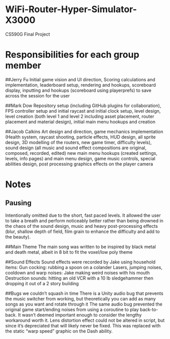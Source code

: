 # WiFi-Router-Hyper-Simulator-X3000
CS590G Final Project


# Responsibilities for each group member
##Jerry Fu
Initial game vision and UI direction, Scoring calculations and implementation, leaderboard setup, rendering and hookups, scoreboard display, inputting and hookups (scoreboard using playerprefs) to save across the session for the user

##Mark Dow
Repository setup (including GitHub plugins for collaboration), FPS controller setup and initial raycast and initial clock setup, level design, level creation (both level 1 and level 2 including asset placement, router placement and material design), initial main menu hookups and creation

##Jacob Calkins
Art design and direction, game mechanics implementation (Health system, raycast shooting, particle effects, HUD design, all sprite design, 3D modelling of the routers, new game timer, difficulty levels), sound design (all music and sound effect compositions are original, composed, recorded, edited) new main menu hookups (created settings, levels, info pages) and main menu design, game music controls, special abilities design, post processing graphics effects on the player camera

# Notes
## Pausing
Intentionally omitted due to the short, fast paced levels. It allowed the user to take a breath and perform noticeably better rather than being drowned in the chaos of the sound design, music and heavy post-processing effects (blur, shallow depth of field, film grain to enhance the difficulty and add to the beauty).


##Main Theme
The main song was written to be inspired by black metal and death metal, albeit in 8 bit to fit the voxel/low poly theme

##Sound Effects
Sound effects were recorded by Jake using household items:
Gun cocking: rubbing a spoon on a colander
Lasers, jumping noises, cooldown and warp noises: Jake making weird noises with his mouth
Destruction sounds: hitting an old VCR with a 10 lb sledgehammer then dropping it out of a 2 story building

##Bugs we couldn’t squash in time
There is a Unity audio bug that prevents the music switcher from working, but theoretically you can add as many songs as you want and rotate through it
The same audio bug prevented the original game start/ending noises from using a coroutine to play back-to-back. It wasn’t deemed important enough to consider the lengthy workaround worth it.
Lens distortion effect could not be altered in script, but since it’s depreciated that will likely never be fixed. This was replaced with the static “warp speed” graphic on the Dash ability.
